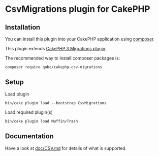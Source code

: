 # CsvMigrations plugin for CakePHP

## Installation

You can install this plugin into your CakePHP application using [composer](http://getcomposer.org).

This plugin extends [CakePHP 3 Migrations plugin](https://github.com/cakephp/migrations).

The recommended way to install composer packages is:

```
composer require qobo/cakephp-csv-migrations
```

## Setup
Load plugin
```
bin/cake plugin load --bootstrap CsvMigrations
```

Load required plugin(s)
```
bin/cake plugin load Muffin/Trash
```

## Documentation

Have a look at [doc/CSV.md](doc/CSV.md) for details of what is supported.
